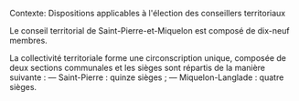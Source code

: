 Contexte: Dispositions applicables à l'élection des conseillers territoriaux

Le conseil territorial de Saint-Pierre-et-Miquelon est composé de dix-neuf membres.

La collectivité territoriale forme une circonscription unique, composée de deux sections communales et les sièges sont répartis de la manière suivante : — Saint-Pierre : quinze sièges ; — Miquelon-Langlade : quatre sièges.